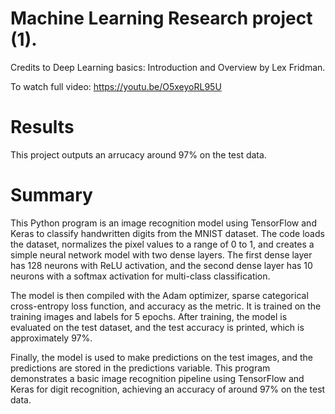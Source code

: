 # Machine Learning Research project (1).
 Credits to Deep Learning basics: Introduction and Overview
 by Lex Fridman.
 
 To watch full video: https://youtu.be/O5xeyoRL95U

# Results
 This project outputs an arrucacy around 97% on the test data.

# Summary
This Python program is an image recognition model using TensorFlow and Keras to classify handwritten digits from the MNIST dataset. The code loads the dataset, normalizes the pixel values to a range of 0 to 1, and creates a simple neural network model with two dense layers. The first dense layer has 128 neurons with ReLU activation, and the second dense layer has 10 neurons with a softmax activation for multi-class classification.

The model is then compiled with the Adam optimizer, sparse categorical cross-entropy loss function, and accuracy as the metric. It is trained on the training images and labels for 5 epochs. After training, the model is evaluated on the test dataset, and the test accuracy is printed, which is approximately 97%.

Finally, the model is used to make predictions on the test images, and the predictions are stored in the predictions variable. This program demonstrates a basic image recognition pipeline using TensorFlow and Keras for digit recognition, achieving an accuracy of around 97% on the test data.
